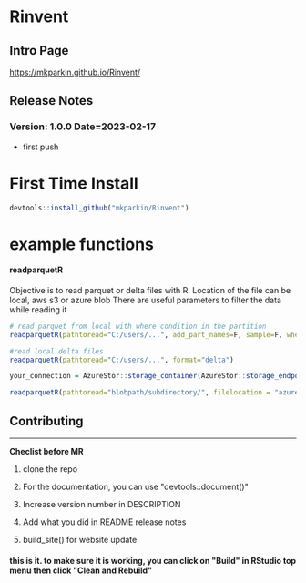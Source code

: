 
# Rinvent
## Intro Page
https://mkparkin.github.io/Rinvent/

## Release Notes

### Version: 1.0.0 Date=2023-02-17
-   first push



# First Time Install

``` r
devtools::install_github("mkparkin/Rinvent")
```
# example functions 
#### readparquetR
Objective is to read parquet or delta files with R.
Location of the file can be local, aws s3 or azure blob
There are useful parameters to filter the data while reading it
``` r
# read parquet from local with where condition in the partition
readparquetR(pathtoread="C:/users/...", add_part_names=F, sample=F, where="sku=1 & store=1", partition="2022")

#read local delta files
readparquetR(pathtoread="C:/users/...", format="delta")

your_connection = AzureStor::storage_container(AzureStor::storage_endpoint(your_link, key=your_key), "your_container")

readparquetR(pathtoread="blobpath/subdirectory/", filelocation = "azure", format="delta", containerconnection = your_connection) 

```



## Contributing

------------------------------------------------------------------------

**Checlist before MR**

1.  clone the repo

2.  For the documentation, you can use "devtools::document()"

3.  Increase version number in DESCRIPTION

4.  Add what you did in README release notes

5.  build_site() for website update

#### this is it. to make sure it is working, you can click on "Build" in RStudio top menu then click "Clean and Rebuild"
